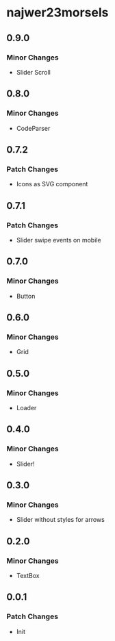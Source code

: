 # najwer23morsels

## 0.9.0

### Minor Changes

- Slider Scroll

## 0.8.0

### Minor Changes

- CodeParser

## 0.7.2

### Patch Changes

- Icons as SVG component

## 0.7.1

### Patch Changes

- Slider swipe events on mobile

## 0.7.0

### Minor Changes

- Button

## 0.6.0

### Minor Changes

- Grid

## 0.5.0

### Minor Changes

- Loader

## 0.4.0

### Minor Changes

- Slider!

## 0.3.0

### Minor Changes

- Slider without styles for arrows

## 0.2.0

### Minor Changes

- TextBox

## 0.0.1

### Patch Changes

- Init
